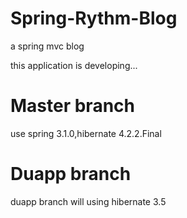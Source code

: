 Spring-Rythm-Blog
=================

a spring mvc blog

this application is developing...


Master branch
=================
use spring 3.1.0,hibernate 4.2.2.Final


Duapp branch
=================

duapp branch will  using hibernate 3.5
